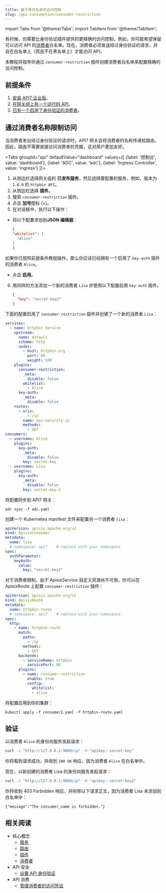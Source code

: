 ```yaml
---
title: 基于黑白名单的访问控制
slug: /api-consumption/consumer-restriction
---
```


import Tabs from '@theme/Tabs';
import TabItem from '@theme/TabItem';

有时候，你需要比身份验证插件提供的更精确的访问控制。例如，你可能希望保留可以访问 API 的[消费者](../key-concepts/consumers.md)白名单。现在，消费者必须发送经过身份验证的请求，并且在白名单上（而且不在黑名单上）才能访问 API。

本教程将指导你通过 `consumer-restriction` 插件创建消费者白名单来配置精确的访问控制。

## 前提条件

1. [安装 API7 企业版](../getting-started/install-api7-ee.md)。
2. [在网关组上有一个运行的 API](../getting-started/launch-your-first-api.md)。
3. [已有一个启用了身份验证的消费者](manage-consumer-credentials.md)。

## 通过消费者名称限制访问

当消费者发出经过身份验证的请求时，API7 网关会将消费者的名称传递给路由。因此，路由不需要直接访问消费者的凭据，这对用户更加友好。

<Tabs
groupId="api"
defaultValue="dashboard"
values={[
{label: '控制台', value: 'dashboard'},
{label: 'ADC', value: 'adc'},
{label: 'Ingress Controller', value: 'ingress'}
]}>

<TabItem value="dashboard">

1. 从侧边栏选择网关组的 **已发布服务**，然后选择要配置的服务，例如，版本为 `1.0.0` 的 `httpbin API`。
2. 从侧边栏选择 **插件**。
3. 搜索 `consumer-restriction` 插件。
4. 点击 **加号**图标 (+)。
5. 在对话框中，执行以下操作：

* 将以下配置添加到**JSON 编辑器**：


    ```json
    {
    "whitelist": [
      "Alice"
    ]
    }
    ```

如果你已按照前提条件教程操作，那么你应该已经拥有一个启用了 `key-auth` 插件的消费者 `Alice`。

* 点击 **启用**。

6. 用同样的方法添加一个新的消费者 `Lisa` 并使用以下配置启用 `key-auth` 插件。

    ```json
    {
      "key": "secret-key2"
    }
    ```

</TabItem>

<TabItem value="adc">

下面的配置启用了 `consumer-restriction` 插件并创建了一个新的消费者 `Lisa`：

```yaml title="adc.yaml"
services:
  - name: httpbin Service
    upstream:
      name: default
      scheme: http
      nodes:
        - host: httpbin.org
          port: 80
          weight: 100
    plugins:
      consumer-restriction:
        _meta:
          disable: false
        whitelist:
          - Alice
      key-auth:
        _meta:
          disable: false
    routes:
      - uris:
          - /ip
        name: api-security-ip
        methods:
          - GET
consumers:
  - username: Alice
    plugins:
      key-auth:
        _meta:
          disable: false
        key: secret-key
  - username: Lisa
    plugins:
      key-auth:
        _meta:
          disable: false
        key: secret-key-2
```

将配置同步到 API7 网关：

```shell
adc sync -f adc.yaml
```

</TabItem>

<TabItem value="ingress">

创建一个 Kubernetes manifest 文件来配置另一个消费者 `lisa`：

```yaml title="consumer2.yaml"
apiVersion: apisix.apache.org/v2
kind: ApisixConsumer
metadata:
  name: lisa
  # namespace: api7    # replace with your namespace
spec:
  authParameter:
    keyAuth:
      value:
        key: "secret-key2"
```

对于消费者限制，由于 ApisixService 自定义资源尚不可用，你可以在 ApisixRoute 上配置 `consumer-restriction` 插件：

[//]: <TODO: ApisixService 可用时更新本节>

```yaml title="httpbin-route.yaml"
apiVersion: apisix.apache.org/v2
kind: ApisixRoute
metadata:
  name: httpbin-route
  # namespace: api7    # replace with your namespace
spec:
  http:
    - name: httpbin-route
      match:
        paths:
          - /ip
        methods:
          - GET
      backends:
        - serviceName: httpbin
          servicePort: 80
      plugins:
        - name: consumer-restriction
          enable: true
          config:
            whitelist:
            - alice
```

将配置应用到你的集群：

```shell
kubectl apply -f consumer2.yaml -f httpbin-route.yaml
```

</TabItem>


</Tabs>

## 验证

以消费者 `Alice` 的身份向服务发起请求：

```bash
curl -i "http://127.0.0.1:9080/ip" -H "apikey: secret-key" 
```

你将看到请求成功，并收到 `200 OK` 响应，因为消费者 `Alice` 在白名单中。

现在，以新创建的消费者 Lisa 的身份向服务发起请求：

```bash
curl -i "http://127.0.0.1:9080/ip" -H "apikey: secret-key2" 
```

你将收到 403 Forbidden 响应，并附带以下请求正文，因为消费者 Lisa 未添加到白名单中：

```text
{"message":"The consumer_name is forbidden."}
```

## 相关阅读

* 核心概念
  * [服务](../key-concepts/services.md)
  * [路由](../key-concepts/routes.md)
  * [插件](../key-concepts/plugins.md)
  * [消费者](../key-concepts/consumers.md)
* API 安全
  * [设置 API 身份验证](../api-security/api-authentication.md)
* API 消费
  * [管理消费者的访问凭证](../api-consumption/manage-consumer-credentials.md)

